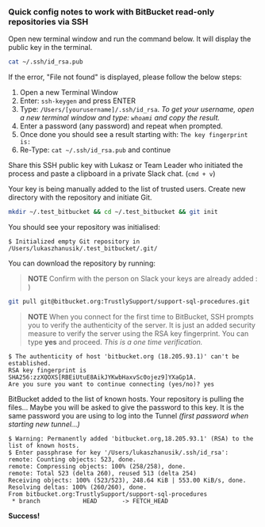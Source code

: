 ### Quick config notes to work with BitBucket read-only repositories via SSH

Open new terminal window and run the command below.
It will display the public key in the terminal.

```bash
cat ~/.ssh/id_rsa.pub
```
If the error, "File not found" is displayed, please follow the below steps: 
1. Open a new Terminal Window
2. Enter: ```ssh-keygen``` and press ENTER
3. Type: ```/Users/[yourusername]/.ssh/id_rsa```. 
   _To get your username, open a new terminal window and type: ```whoami```  and copy the result._
4. Enter a password (any password) and repeat when prompted.
5. Once done you should see a result starting with: `The key fingerprint is:`
6. Re-Type: ```cat ~/.ssh/id_rsa.pub``` and continue

Share this SSH public key with Lukasz or Team Leader who initiated the process and paste a clipboard in a private Slack chat. (`cmd + v`)

Your key is being manually added to the list of trusted users.
Create new directory with the repository and initiate Git.

```bash
mkdir ~/.test_bitbucket && cd ~/.test_bitbucket && git init
```

You should see your repository was initialised:
```
$ Initialized empty Git repository in /Users/lukaszhanusik/.test_bitbucket/.git/
```

You can download the repository by running:
> **NOTE** Confirm with the person on Slack your keys are already added : )

```bash
git pull git@bitbucket.org:TrustlySupport/support-sql-procedures.git
```

> **NOTE** When you connect for the first time to BitBucket, SSH prompts you to verify the authenticity of the server. It is just an added security measure to verify the server using the RSA key fingerprint. You can type **yes** and proceed. _This is a one time verification._
```
$ The authenticity of host 'bitbucket.org (18.205.93.1)' can't be established.
RSA key fingerprint is SHA256:zzXQOXS[RBEiUtuE8AikJYKwbHaxvSc0ojez9]YXaGp1A.
Are you sure you want to continue connecting (yes/no)? yes
```

BitBucket added to the list of known hosts.
Your repository is pulling the files...
Maybe you will be asked to give the password to this key. It is the same password you are using to log into the Tunnel _(first password when starting new tunnel...)_

```
$ Warning: Permanently added 'bitbucket.org,18.205.93.1' (RSA) to the list of known hosts.
$ Enter passphrase for key '/Users/lukaszhanusik/.ssh/id_rsa':
remote: Counting objects: 523, done.
remote: Compressing objects: 100% (258/258), done.
remote: Total 523 (delta 260), reused 513 (delta 254)
Receiving objects: 100% (523/523), 248.64 KiB | 553.00 KiB/s, done.
Resolving deltas: 100% (260/260), done.
From bitbucket.org:TrustlySupport/support-sql-procedures
 * branch            HEAD       -> FETCH_HEAD
 ```

**Success!**
